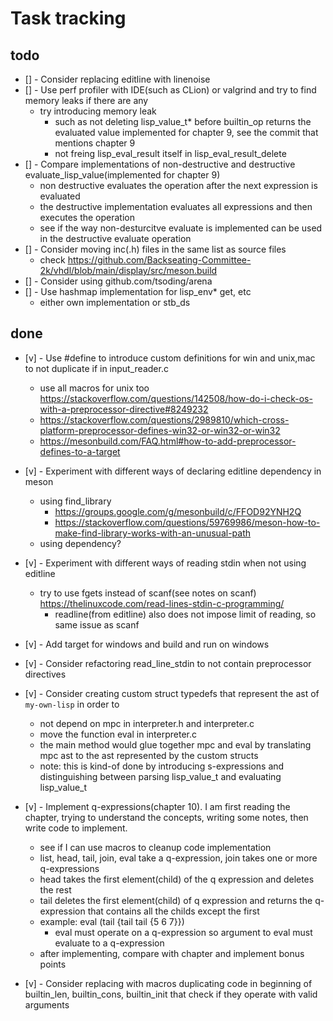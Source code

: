 # Task tracking

## todo

* [] - Consider replacing editline with linenoise
* [] - Use perf profiler with IDE(such as CLion) or valgrind and try to find memory leaks if there are any
  * try introducing memory leak
    * such as not deleting lisp_value_t* before builtin_op returns the evaluated value implemented for chapter 9, see the commit that mentions chapter 9
    * not freing lisp_eval_result itself in lisp_eval_result_delete
* [] - Compare implementations of non-destructive and destructive evaluate_lisp_value(implemented for chapter 9)
  * non destructive evaluates the operation after the next expression is evaluated
  * the destructive implementation evaluates all expressions and then executes the operation
  * see if the way non-desturcitve evaluate is implemented can be used in the destructive evaluate operation
* [] - Consider moving inc(.h) files in the same list as source files
  * check https://github.com/Backseating-Committee-2k/vhdl/blob/main/display/src/meson.build
* [] - Consider using github.com/tsoding/arena
* [] - Use hashmap implementation for lisp_env* get, etc
  * either own implementation or stb_ds

## done

* [v] - Use #define to introduce custom definitions for win and unix,mac to not duplicate if in input_reader.c
  * use all macros for unix too https://stackoverflow.com/questions/142508/how-do-i-check-os-with-a-preprocessor-directive#8249232
  * https://stackoverflow.com/questions/2989810/which-cross-platform-preprocessor-defines-win32-or-win32-or-win32
  * https://mesonbuild.com/FAQ.html#how-to-add-preprocessor-defines-to-a-target
* [v] - Experiment with different ways of declaring editline dependency in meson
  * using find_library 
    * https://groups.google.com/g/mesonbuild/c/FFOD92YNH2Q 
    * https://stackoverflow.com/questions/59769986/meson-how-to-make-find-library-works-with-an-unusual-path
  * using dependency?

* [v] - Experiment with different ways of reading stdin when not using editline
  * try to use fgets instead of scanf(see notes on scanf) https://thelinuxcode.com/read-lines-stdin-c-programming/
    * readline(from editline) also does not impose limit of reading, so same issue as scanf
* [v] - Add target for windows and build and run on windows
* [v] - Consider refactoring read_line_stdin to not contain preprocessor directives
* [v] - Consider creating custom struct typedefs that represent the ast of `my-own-lisp` in order to 
  * not depend on mpc in interpreter.h and interpreter.c
  * move the function eval in interpreter.c
  * the main method would glue together mpc and eval by translating mpc ast to the ast represented by the custom structs
  * note: this is kind-of done by introducing s-expressions and distinguishing between parsing lisp_value_t and evaluating lisp_value_t
* [v] - Implement q-expressions(chapter 10). I am first reading the chapter, trying to understand the concepts,
  writing some notes, then write code to implement.
  * see if I can use macros to cleanup code implementation
  * list, head, tail, join, eval take a q-expression, join takes one or more q-expressions
  * head takes the first element(child) of the q expression and deletes the rest
  * tail deletes the first element(child) of q expression and returns the q-expression that contains all the childs except the first
  * example: eval (tail {tail tail {5 6 7}})
    * eval must operate on a q-expression so argument to eval must evaluate to a q-expression
  * after implementing, compare with chapter and implement bonus points
* [v] - Consider replacing with macros duplicating code in beginning of builtin_len, builtin_cons, builtin_init
  that check if they operate with valid arguments